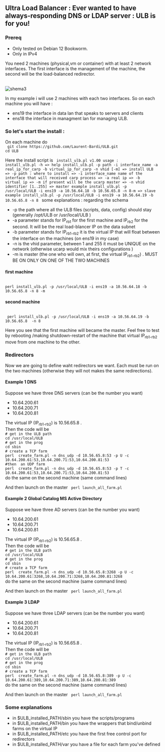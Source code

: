 <h2>
Ultra Load Balancer : Ever wanted to have always-responding DNS or LDAP server : ULB is for you!
</h2>
<h3>
Prereq
</h3>
<ul>
<li>	
Only tested on Debian 12 Bookworm.
	</li>
<li>
Only in IPv4
	</li>
</ul>
You need 2 machines (physical,vm or container) with at least 2 network interfaces. The first interface is the management of the machine, the second will be the load-balanced redirector.<br><br>

![shema3](https://github.com/user-attachments/assets/c7e71cb1-362d-48b9-bfa4-503e78702928)

In my example i will use 2 machines with each two interfaces. So on each machine you will have :
<ul>
<li>
	ens19 the interface in data lan that speaks to servers and clients
</li>
<li>
	ens18 the interface in managment lan for managing ULB.
</li>
</ul>
<h3>
So let's start the install : 
</h3>
On each machine do 
<code>
 git clone https://github.com/Laurent-Bardi/ULB.git
cd ULB
</code>

Here the install script is 
<code>
install_ulb.pl v1.00 usage :
 install_ulb.pl -h
 => help
 install_ulb.pl -p path -i interface_name -a real_ip_for_carp -b virtual_ip_for_carp -n vhid [-m] 
 => install ULB 
 => 			-p path : where to install
 => 			-i interface_name name of the interface that will received carp process
 => 			-a real ip 
 => 			-b virtual ip 
 => 			-m if present will be the ucarp master
 => 			-n vhid identifier [1..255]
 => 	master example install_ulb.pl -p /usr/local/ULB -i ens19 -a 10.56.64.18 -b 10.56.65.8 -n 8-m 
 => 	slave example install_ulb.pl -p /usr/local/ULB -i ens19 -a 10.56.64.19 -b 10.56.65.8  -n 8 
</code>
some explanations : regarding the schema 
<ul>
<li>
	-p the path where all the ULB files (scripts, data, config) should stay (generally /opt/ULB or /usr/local/ULB )
</li>

<li>
	-a parameter stands for IP<sub>rb1</sub> for the first machine and IP<sub>rb2</sub> for the second. It will be the real load-blancer IP on the data subnet
</li>
<li>
	-b parameter stands for IP<sub>rb1-rb2</sub> it is the virtual IP that will float between the interface on the machines (on ens19 in my case)
</li>
<li>
	-n is the vhid parameter, between 1 and 255 it must be UNIQUE on the network (otherwise ucarp would mix theirs configurations )
</li>
<li>
	-m is master (the one who will own, at first, the virtual  IP<sub>rb1-rb2</sub>) . 
MUST BE ON ONLY ON ONE OF THE TWO MACHINES
</li>
</ul>
<h4>
first machine 
</h4>
<code>
perl install_ulb.pl -p /usr/local/ULB -i ens19 -a 10.56.64.18 -b 10.56.65.8 -n 8 -m
</code>
<h4>
second machine 
</h4>
<code>
 perl install_ulb.pl -p /usr/local/ULB -i ens19 -a 10.56.64.19 -b 10.56.65.8  -n 8
</code>

Here you see that the first machine will became the master. Feel free to test by rebooting /making shutdown-restart of the machine that virtual  IP<sub>rb1-rb2</sub> move from one machine to the other.

<h3>
Redirectors
</h3>
Now we are going to define waht redirectors we want. Each must be run on the two machines (otherwise they will not makes the same redirections).

<h4>
Example 1 DNS
</h4>
Suppose we have three DNS servers (can be the number you want) 
<ul>
<li> 10.64.200.61</li>
<li> 10.64.200.71</li>
<li> 10.64.200.81</li>
</ul>
The virtual IP (IP<sub>rb1-rb2</sub>) is 10.56.65.8 .<br>
Then the code will be
<code>
# get in the ULB path
cd /usr/local/ULB
# get in the prog 
cd sbin
# create a TCP farm 
perl  create_farm.pl -n dns_udp -d 10.56.65.8:53 -p U -c 10.64.200.61:53,10.64.200.71:53,10.64.200.81:53
#then  an UDP farm
perl  create_farm.pl -n dns_udp -d 10.56.65.8:53 -p T -c 10.64.200.61:53,10.64.200.71:53,10.64.200.81:53
</code>
do the same on the second machine (same command lines)

And then launch on the master 
<code>
perl launch_all_farm.pl 
</code>

<h4>
Example 2 Global Catalog MS Active Directory
</h4>
Suppose we have three AD  servers (can be the number you want) 
<ul>
<li> 10.64.200.61</li>
<li> 10.64.200.71</li>
<li> 10.64.200.81</li>
</ul>
The virtual IP (IP<sub>rb1-rb2</sub>) is 10.56.65.8 .<br>
Then the code will be
<code>
# get in the ULB path
cd /usr/local/ULB
# get in the prog 
cd sbin
# create a TCP farm 
perl  create_farm.pl -n dns_udp -d 10.56.65.8:3268 -p U -c 10.64.200.61:3268,10.64.200.71:3268,10.64.200.81:3268
</code>
do the same on the second machine (same command lines)

And then launch on the master 
<code>
perl launch_all_farm.pl 
</code>

<h4>
Example 3 LDAP
</h4>
Suppose we have three LDAP  servers (can be the number you want) 
<ul>
<li> 10.64.200.61</li>
<li> 10.64.200.71</li>
<li> 10.64.200.81</li>
</ul>
The virtual IP (IP<sub>rb1-rb2</sub>) is 10.56.65.8 .<br>
Then the code will be
<code>
# get in the ULB path
cd /usr/local/ULB
# get in the prog 
cd sbin
# create a TCP farm 
perl  create_farm.pl -n dns_udp -d 10.56.65.8:389 -p U -c 10.64.200.61:389,10.64.200.71:389,10.64.200.81:389
</code>
do the same on the second machine (same command lines)

And then launch on the master 
<code>
perl launch_all_farm.pl 
</code>

<h3>
Some explanations
</h3>
<ul>
<li>in $ULB_installed_PATH/sbin you have the scripts/programs</li>
<li>in $ULB_installed_PATH/bin you have the wrappers that bind/unbind farms on the virtual IP</li>
<li>in $ULB_installed_PATH/etc you have the first free control port for redirectors</li>
<li>in $ULB_installed_PATH/var you have a file for each farm you've defined</li>
</ul>
